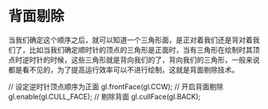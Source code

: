 # 背面剔除

当我们确定这个顺序之后，就可以知道一个三角形面，是正对着我们还是背对着我们了，比如当我们确定顺时针的顶点的三角形是正面时，当有三角形在绘制时其顶点时逆时针的时候，这些三角形就是背向我们的了，背向我们的三角形，一般来说都是看不见的，为了提高运行效率可以不进行绘制，这就是背面剔除技术。

// 设定逆时针顶点顺序为正面
gl.frontFace(gl.CCW);
// 开启背面剔除
gl.enable(gl.CULL_FACE);
// 剔除背面
gl.cullFace(gl.BACK);
